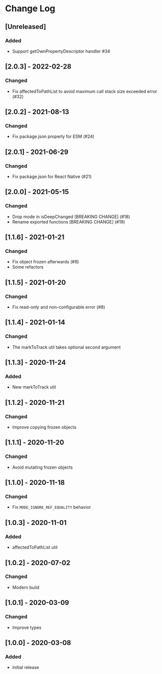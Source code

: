 # Change Log

## [Unreleased]
### Added
- Support getOwnPropertyDescriptor handler #34

## [2.0.3] - 2022-02-28
### Changed
- Fix affectedToPathList to avoid maximum call stack size exceeded error (#32)

## [2.0.2] - 2021-08-13
### Changed
- Fix package.json properly for ESM (#24)

## [2.0.1] - 2021-06-29
### Changed
- Fix package.json for React Native (#21)

## [2.0.0] - 2021-05-15
### Changed
- Drop mode in isDeepChanged [BREAKING CHANGE] (#18)
- Rename exported functions [BREAKING CHANGE] (#19)

## [1.1.6] - 2021-01-21
### Changed
- Fix object frozen afterwards (#9)
- Some refactors

## [1.1.5] - 2021-01-20
### Changed
- Fix read-only and non-configurable error (#8)

## [1.1.4] - 2021-01-14
### Changed
- The markToTrack util takes optional second argument

## [1.1.3] - 2020-11-24
### Added
- New markToTrack util

## [1.1.2] - 2020-11-21
### Changed
- Improve copying frozen objects

## [1.1.1] - 2020-11-20
### Changed
- Avoid mutating frozen objects

## [1.1.0] - 2020-11-18
### Changed
- Fix `MODE_IGNORE_REF_EQUALITY` behavior

## [1.0.3] - 2020-11-01
### Added
- affectedToPathList util

## [1.0.2] - 2020-07-02
### Changed
- Modern build

## [1.0.1] - 2020-03-09
### Changed
- Improve types

## [1.0.0] - 2020-03-08
### Added
- Initial release
